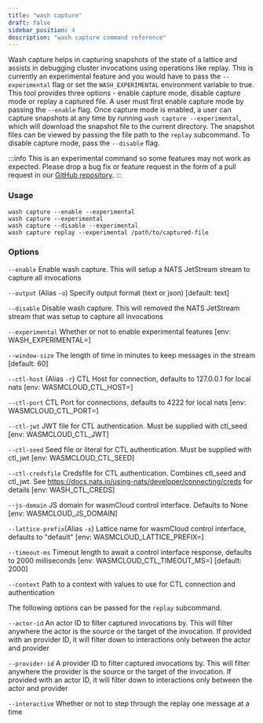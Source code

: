 ```yaml
---
title: "wash capture"
draft: false
sidebar_position: 4
description: "wash capture command reference"
--- 
```


Wash capture helps in capturing snapshots of the state of a lattice and assists in debugging cluster invocations using operations like replay. This is currently an experimental feature and you would have to pass the `--experimental` flag or set the `WASH_EXPERIMENTAL` environment variable to true. This tool provides three options - enable capture mode, disable capture mode or replay a captured file. A user must first enable capture mode by passing the `--enable` flag. Once capture mode is enabled, a user can capture snapshots at any time by running `wash capture --experimental`, which will download the snapshot file to the current directory. The snapshot files can be viewed by passing the file path to the `replay` subcommand. To disable capture mode, pass the `--disable` flag.

:::info
This is an experimental command so some features may not work as expected. Please drop a bug fix or feature request in the form of a pull request in our [GitHub repository](https://github.com/wasmCloud/wasmCloud).
:::

### Usage

```
wash capture --enable --experimental
wash capture --experimental
wash capture --disable --experimental
wash capture replay --experimental /path/to/captured-file
```

### Options

`--enable` Enable wash capture. This will setup a NATS JetStream stream to capture all invocations

`--output` (Alias `-o`) Specify output format (text or json) [default: text]

`--disable` Disable wash capture. This will removed the NATS JetStream stream that was setup to capture all invocations

`--experimental` Whether or not to enable experimental features [env: WASH_EXPERIMENTAL=]

`--window-size` The length of time in minutes to keep messages in the stream [default: 60]

`--ctl-host` (Alias `-r`) CTL Host for connection, defaults to 127.0.0.1 for local nats [env: WASMCLOUD_CTL_HOST=]

`--ctl-port` CTL Port for connections, defaults to 4222 for local nats [env: WASMCLOUD_CTL_PORT=]

`--ctl-jwt` JWT file for CTL authentication. Must be supplied with ctl_seed [env: WASMCLOUD_CTL_JWT]

`--ctl-seed` Seed file or literal for CTL authentication. Must be supplied with ctl_jwt [env: WASMCLOUD_CTL_SEED]

`--ctl-credsfile` Credsfile for CTL authentication. Combines ctl_seed and ctl_jwt. See <https://docs.nats.io/using-nats/developer/connecting/creds> for details [env: WASH_CTL_CREDS]

`--js-domain` JS domain for wasmCloud control interface. Defaults to None [env: WASMCLOUD_JS_DOMAIN]

`--lattice-prefix`(Alias `-x`) Lattice name for wasmCloud control interface, defaults to "default" [env: WASMCLOUD_LATTICE_PREFIX=]

`--timeout-ms` Timeout length to await a control interface response, defaults to 2000 milliseconds [env: WASMCLOUD_CTL_TIMEOUT_MS=] [default: 2000]

`--context` Path to a context with values to use for CTL connection and authentication

The following options can be passed for the `replay` subcommand.

`--actor-id` An actor ID to filter captured invocations by. This will filter anywhere the actor is the source or the target of the invocation. If provided with an provider ID, it will filter down to interactions only between the actor and provider

`--provider-id` A provider ID to filter captured invocations by. This will filter anywhere the provider is the source or the target of the invocation. If provided with an actor ID, it will filter down to interactions only between the actor and provider

`--interactive` Whether or not to step through the replay one message at a time
